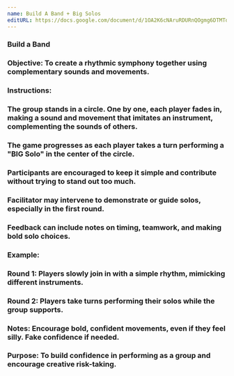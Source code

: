 ```yaml
---
name: Build A Band + Big Solos
editURL: https://docs.google.com/document/d/1OA2K6cNAruRDURnQOgmg6DTMTd_ZGNzk2YyKgEvmqOY/edit
---
```


### Build a Band

### Objective: To create a rhythmic symphony together using complementary sounds and movements.

### 

### Instructions: 

### The group stands in a circle. One by one, each player fades in, making a sound and movement that imitates an instrument, complementing the sounds of others.

### The game progresses as each player takes a turn performing a "BIG Solo" in the center of the circle.

### Participants are encouraged to keep it simple and contribute without trying to stand out too much.

### Facilitator may intervene to demonstrate or guide solos, especially in the first round.

### Feedback can include notes on timing, teamwork, and making bold solo choices.

### 

### Example:

### Round 1: Players slowly join in with a simple rhythm, mimicking different instruments.

### Round 2: Players take turns performing their solos while the group supports.

### Notes: Encourage bold, confident movements, even if they feel silly. Fake confidence if needed.

### Purpose: To build confidence in performing as a group and encourage creative risk-taking.